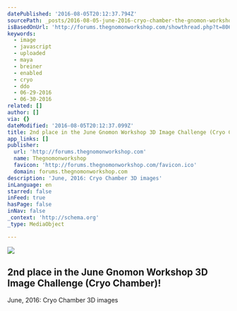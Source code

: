 ```yaml
---
datePublished: '2016-08-05T20:12:37.794Z'
sourcePath: _posts/2016-08-05-june-2016-cryo-chamber-the-gnomon-workshop-forums.md
isBasedOnUrl: 'http://forums.thegnomonworkshop.com/showthread.php?t=8068'
keywords:
  - image
  - javascript
  - uploaded
  - maya
  - breiner
  - enabled
  - cryo
  - ddo
  - 06-29-2016
  - 06-30-2016
related: []
author: []
via: {}
dateModified: '2016-08-05T20:12:37.099Z'
title: 2nd place in the June Gnomon Workshop 3D Image Challenge (Cryo Chamber)!
app_links: []
publisher:
  url: 'http://forums.thegnomonworkshop.com'
  name: Thegnomonworkshop
  favicon: 'http://forums.thegnomonworkshop.com/favicon.ico'
  domain: forums.thegnomonworkshop.com
description: 'June, 2016: Cryo Chamber 3D images'
inLanguage: en
starred: false
inFeed: true
hasPage: false
inNav: false
_context: 'http://schema.org'
_type: MediaObject

---
```

<article style=""><img src="https://imgflo.herokuapp.com/graph/vahj1ThiexotieMo/3225c16bf974666b60770cfdfa3d52c5/noop.php?input=http%3A%2F%2Fforums.thegnomonworkshop.com%2Fattachment.php%3Fattachmentid%3D9899%26stc%3D1%26d%3D1469760524" /><h1>2nd place in the June Gnomon Workshop 3D Image Challenge (Cryo Chamber)!</h1><p>June, 2016: Cryo Chamber 3D images</p></article>